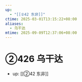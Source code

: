 ```yaml
---
up:
  - "[[②42 东非]]"
ctime: 2025-03-01T13:15:22+08:00
aliases:
  - 乌干达
mtime: 2025-09-09T12:37:06+08:00
---
```


# ②426 乌干达

- up: [[②42 东非]]
